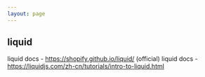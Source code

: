 ```yaml
---
layout: page
---
```


## liquid

liquid docs - https://shopify.github.io/liquid/ (official)
liquid docs - https://liquidjs.com/zh-cn/tutorials/intro-to-liquid.html
